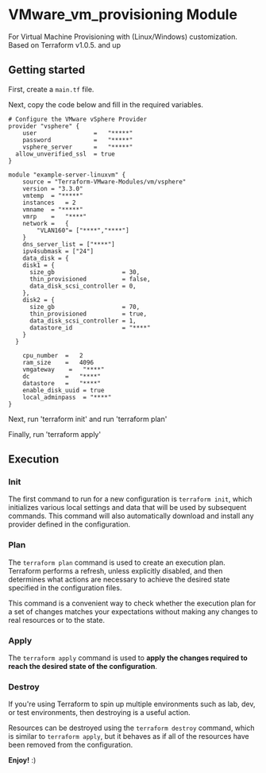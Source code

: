 # VMware_vm_provisioning Module

For Virtual Machine Provisioning with (Linux/Windows) customization. Based on Terraform v1.0.5. and up

## Getting started

First, create a `main.tf` file.

Next, copy the code below and fill in the required variables.

```hcl
# Configure the VMware vSphere Provider
provider "vsphere" {
    user                =   "*****"
    password            =   "*****"
    vsphere_server      =   "*****"
  allow_unverified_ssl  = true
}

module "example-server-linuxvm" {
    source = "Terraform-VMware-Modules/vm/vsphere"
    version = "3.3.0"
    vmtemp  = "*****"
    instances   = 2
    vmname  = "*****"
    vmrp    =   "****"
    network =   {
        "VLAN160"= ["****","****"]
    }
    dns_server_list = ["****"]
    ipv4submask = ["24"]
    data_disk = {
    disk1 = {
      size_gb                   = 30,
      thin_provisioned          = false,
      data_disk_scsi_controller = 0,
    },
    disk2 = {
      size_gb                   = 70,
      thin_provisioned          = true,
      data_disk_scsi_controller = 1,
      datastore_id              = "****"
    }
  }

    cpu_number  =   2
    ram_size    =   4096
    vmgateway    =   "****"
    dc          =   "****"
    datastore   =   "****"
    enable_disk_uuid = true
    local_adminpass  = "****"
}

```

Next, run 'terraform init' and run 'terraform plan'

Finally, run 'terraform apply'


## Execution

### Init

The first command to run for a new configuration is  `terraform init`, which initializes various local settings and data that will be used by subsequent commands. This command will also automatically download and install any provider defined in the configuration.

### Plan

The  `terraform plan`  command is used to create an execution plan. Terraform performs a refresh, unless explicitly disabled, and then determines what actions are necessary to achieve the desired state specified in the configuration files.

This command is a convenient way to check whether the execution plan for a set of changes matches your expectations without making any changes to real resources or to the state.

### Apply

The `terraform apply` command is used to **apply the changes required to reach the desired state of the configuration**.

### Destroy

If you're using Terraform to spin up multiple environments such as lab, dev, or test environments, then destroying is a useful action.

Resources can be destroyed using the `terraform destroy` command, which is similar to `terraform apply`, but it behaves as if all of the resources have been removed from the configuration.

**Enjoy!** :)
